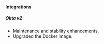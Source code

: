 
#### Integrations
##### Okta v2
- Maintenance and stability enhancements.
- Upgraded the Docker image.